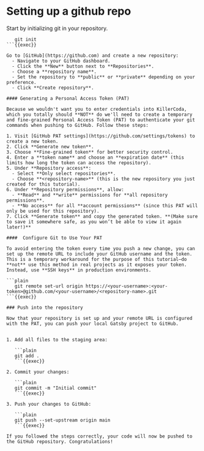# Setting up a github repo

Start by initializing git in your repository.

 ```plain
    git init
```{{exec}}

Go to [GitHub](https://github.com) and create a new repository:
   - Navigate to your GitHub dashboard.
   - Click the **New** button next to **Repositories**.
   - Choose a **repository name**.
   - Set the repository to **public** or **private** depending on your preference.
   - Click **Create repository**.

#### Generating a Personal Access Token (PAT)

Because we wouldn't want you to enter credentials into KillerCoda, which you totally should **NOT** do we'll need to create a temporary and fine-grained Personal Access Token (PAT) to authenticate your git commands when pushing to GitHub. Follow these steps:

1. Visit [GitHub PAT settings](https://github.com/settings/tokens) to create a new token.
2. Click **Generate new token**.
3. Choose **Fine-grained token** for better security control.
4. Enter a **token name** and choose an **expiration date** (this limits how long the token can access the repository).
5. Under **Repository access**:
   - Select **Only select repositories**.
   - Choose **<repository-name>** (this is the new repository you just created for this tutorial).
6. Under **Repository permissions**, allow:
   - **Read** and **write** permissions for **all repository permissions**.
   - **No access** for all **account permissions** (since this PAT will only be used for this repository).
7. Click **Generate token** and copy the generated token. **(Make sure to save it somewhere safe, as you won’t be able to view it again later!)**

####  Configure Git to Use Your PAT

To avoid entering the token every time you push a new change, you can set up the remote URL to include your GitHub username and the token. This is a temporary workaround for the purpose of this tutorial—do **not** use this method in real projects as it exposes your token. Instead, use **SSH keys** in production environments.

```plain
    git remote set-url origin https://<your-username>:<your-token>@github.com/<your-username>/<repository-name>.git
```{{exec}}

### Push into the repository

Now that your repository is set up and your remote URL is configured with the PAT, you can push your local Gatsby project to GitHub.


1. Add all files to the staging area:

    ```plain
    git add .
    ```{{exec}}

2. Commit your changes:

    ```plain
    git commit -m "Initial commit"
    ```{{exec}}

3. Push your changes to GitHub:

    ```plain
    git push --set-upstream origin main
    ```{{exec}}

If you followed the steps correctly, your code will now be pushed to the GitHub repository. Congratulations!